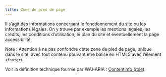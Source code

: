 ```yaml
---
title: Zone de pied de page
---
```


Il s’agit des informations concernant le fonctionnement du site ou les informations légales. On y trouve par exemple les mentions légales, les crédits, les conditions d’utilisation, le plan du site et éventuellement la page accessibilité.

Note : Attention à ne pas confondre cette zone de pied de page, unique dans le site, avec tout contenu pouvant être balisé en HTML5 avec l’élément `<footer>`.

Voir la définition technique fournie par WAI-ARIA : [Contentinfo (role)](https://www.w3.org/TR/wai-aria-1.1/#contentinfo).
